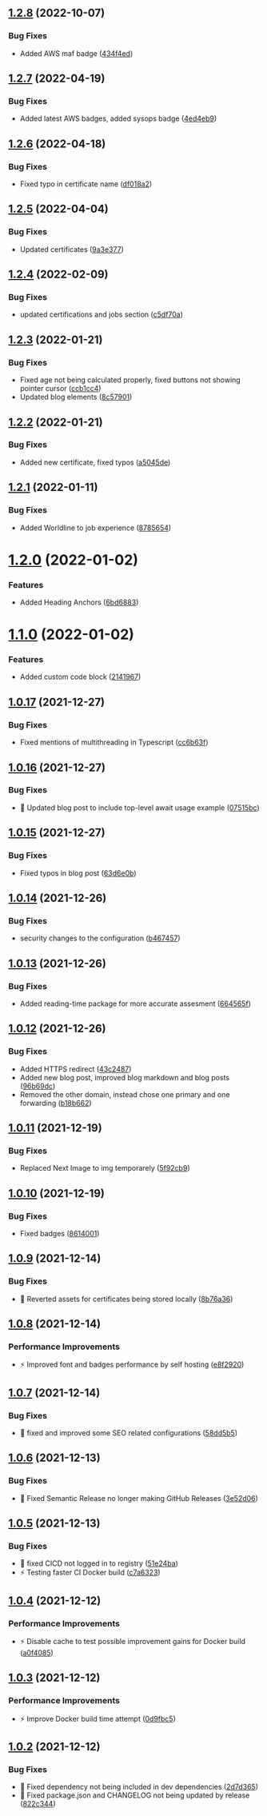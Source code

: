 ## [1.2.8](https://github.com/alinalihassan/portfolio/compare/v1.2.7...v1.2.8) (2022-10-07)


### Bug Fixes

* Added AWS maf badge ([434f4ed](https://github.com/alinalihassan/portfolio/commit/434f4ed6985b696fd7a8076362b176ce94bc3a51))

## [1.2.7](https://github.com/alinalihassan/portfolio/compare/v1.2.6...v1.2.7) (2022-04-19)


### Bug Fixes

* Added latest AWS badges, added sysops badge ([4ed4eb9](https://github.com/alinalihassan/portfolio/commit/4ed4eb926768b0569ae46523dfddeb33b597e942))

## [1.2.6](https://github.com/alinalihassan/portfolio/compare/v1.2.5...v1.2.6) (2022-04-18)


### Bug Fixes

* Fixed typo in certificate name ([df018a2](https://github.com/alinalihassan/portfolio/commit/df018a2fe1a5b12aed203080c989c5f9a0d62a16))

## [1.2.5](https://github.com/alinalihassan/portfolio/compare/v1.2.4...v1.2.5) (2022-04-04)


### Bug Fixes

* Updated certificates ([9a3e377](https://github.com/alinalihassan/portfolio/commit/9a3e377abdcbdf4cc8290e657f42240882d49dc2))

## [1.2.4](https://github.com/alinalihassan/portfolio/compare/v1.2.3...v1.2.4) (2022-02-09)


### Bug Fixes

* updated certifications and jobs section ([c5df70a](https://github.com/alinalihassan/portfolio/commit/c5df70a53ee28c5dc7c0781a587e3056de8c9974))

## [1.2.3](https://github.com/alinalihassan/portfolio/compare/v1.2.2...v1.2.3) (2022-01-21)


### Bug Fixes

* Fixed age not being calculated properly, fixed buttons not showing pointer cursor ([ccb1cc4](https://github.com/alinalihassan/portfolio/commit/ccb1cc44b79d9a5708ce6761b0f319a050c29f1b))
* Updated blog elements ([8c57901](https://github.com/alinalihassan/portfolio/commit/8c57901ed0662d9edf569de5f8d5380e19238254))

## [1.2.2](https://github.com/alinalihassan/portfolio/compare/v1.2.1...v1.2.2) (2022-01-21)


### Bug Fixes

* Added new certificate, fixed typos ([a5045de](https://github.com/alinalihassan/portfolio/commit/a5045de394eb83ef7fbd37659a19194e0db5b0f1))

## [1.2.1](https://github.com/alinalihassan/portfolio/compare/v1.2.0...v1.2.1) (2022-01-11)


### Bug Fixes

* Added Worldline to job experience ([8785654](https://github.com/alinalihassan/portfolio/commit/87856541c7653aa9e4645331ce564cee88c79d3c))

# [1.2.0](https://github.com/alinalihassan/portfolio/compare/v1.1.0...v1.2.0) (2022-01-02)


### Features

* Added Heading Anchors ([6bd6883](https://github.com/alinalihassan/portfolio/commit/6bd6883b0d905c0854107a2973bd64d58e12535d))

# [1.1.0](https://github.com/alinalihassan/portfolio/compare/v1.0.17...v1.1.0) (2022-01-02)


### Features

* Added custom code block ([2141967](https://github.com/alinalihassan/portfolio/commit/2141967c01e14f49f931c60b55918acc2a11fd78))

## [1.0.17](https://github.com/alinalihassan/portfolio/compare/v1.0.16...v1.0.17) (2021-12-27)


### Bug Fixes

* Fixed mentions of multithreading in Typescript ([cc6b63f](https://github.com/alinalihassan/portfolio/commit/cc6b63f4000dbd715fa117f38bf356bd0ea7c94f))

## [1.0.16](https://github.com/alinalihassan/portfolio/compare/v1.0.15...v1.0.16) (2021-12-27)


### Bug Fixes

* :memo: Updated blog post to include top-level await usage example ([07515bc](https://github.com/alinalihassan/portfolio/commit/07515bcedaceb30a20e8eef376e3e30f0bd63eb9))

## [1.0.15](https://github.com/alinalihassan/portfolio/compare/v1.0.14...v1.0.15) (2021-12-27)


### Bug Fixes

* Fixed typos in blog post ([63d6e0b](https://github.com/alinalihassan/portfolio/commit/63d6e0b07f78b7b4b957bfe8d44b9033d3db922d))

## [1.0.14](https://github.com/alinalihassan/portfolio/compare/v1.0.13...v1.0.14) (2021-12-26)


### Bug Fixes

* security changes to the configuration ([b467457](https://github.com/alinalihassan/portfolio/commit/b46745798eb5cc45c912ca4e2f59e3a5723cb3b9))

## [1.0.13](https://github.com/alinalihassan/portfolio/compare/v1.0.12...v1.0.13) (2021-12-26)


### Bug Fixes

* Added reading-time package for more accurate assesment ([664565f](https://github.com/alinalihassan/portfolio/commit/664565f065da901faede1fd5236e236d4d1a1656))

## [1.0.12](https://github.com/alinalihassan/portfolio/compare/v1.0.11...v1.0.12) (2021-12-26)


### Bug Fixes

* Added HTTPS redirect ([43c2487](https://github.com/alinalihassan/portfolio/commit/43c2487a7ed5256f970ccbafd91a08ff9314a61e))
* Added new blog post, improved blog markdown and blog posts ([96b69dc](https://github.com/alinalihassan/portfolio/commit/96b69dcc5521c5ac766956fcde76256d2f425e55))
* Removed the other domain, instead chose one primary and one forwarding ([b18b662](https://github.com/alinalihassan/portfolio/commit/b18b662d301c5341313f6364902975944afe8a27))

## [1.0.11](https://github.com/alinalihassan/portfolio/compare/v1.0.10...v1.0.11) (2021-12-19)


### Bug Fixes

* Replaced Next Image to img temporarely ([5f92cb9](https://github.com/alinalihassan/portfolio/commit/5f92cb9f50d66892659b44a95f2bacac8aa906b7))

## [1.0.10](https://github.com/alinalihassan/portfolio/compare/v1.0.9...v1.0.10) (2021-12-19)


### Bug Fixes

* Fixed badges ([8614001](https://github.com/alinalihassan/portfolio/commit/86140013569c5a07a48fa41cc3db248a2c3e96d5))

## [1.0.9](https://github.com/alinalihassan/portfolio/compare/v1.0.8...v1.0.9) (2021-12-14)


### Bug Fixes

* :bug: Reverted assets for certificates being stored locally ([8b76a36](https://github.com/alinalihassan/portfolio/commit/8b76a36548ec836425d9cced75fcdde4bfc387f1))

## [1.0.8](https://github.com/alinalihassan/portfolio/compare/v1.0.7...v1.0.8) (2021-12-14)


### Performance Improvements

* :zap: Improved font and badges performance by self hosting ([e8f2920](https://github.com/alinalihassan/portfolio/commit/e8f2920dbf23e53f2bd5516e746da135b5e0d9dc))

## [1.0.7](https://github.com/alinalihassan/portfolio/compare/v1.0.6...v1.0.7) (2021-12-14)


### Bug Fixes

* :wrench: fixed and improved some SEO related configurations ([58dd5b5](https://github.com/alinalihassan/portfolio/commit/58dd5b5171d4d52efdb039d686c466077fd852e2))

## [1.0.6](https://github.com/alinalihassan/portfolio/compare/v1.0.5...v1.0.6) (2021-12-13)


### Bug Fixes

* :bug: Fixed Semantic Release no longer making GitHub Releases ([3e52d06](https://github.com/alinalihassan/portfolio/commit/3e52d0669678e7063bcad543fb5958bd63469492))

## [1.0.5](https://github.com/alinalihassan/portfolio/compare/v1.0.4...v1.0.5) (2021-12-13)


### Bug Fixes

* :bug: fixed CICD not logged in to registry ([51e24ba](https://github.com/alinalihassan/portfolio/commit/51e24ba0ca37b95e188ad09e5bf6b8a0445473e5))
* :zap: Testing faster CI Docker build ([c7a6323](https://github.com/alinalihassan/portfolio/commit/c7a6323ef08142f293ee6a76fd2053a791d9313d))

## [1.0.4](https://github.com/alinalihassan/portfolio/compare/v1.0.3...v1.0.4) (2021-12-12)


### Performance Improvements

* :zap: Disable cache to test possible improvement gains for Docker build ([a0f4085](https://github.com/alinalihassan/portfolio/commit/a0f40851a6901721567a2303cafbab393f79a2f8))

## [1.0.3](https://github.com/alinalihassan/portfolio/compare/v1.0.2...v1.0.3) (2021-12-12)


### Performance Improvements

* :zap: Improve Docker build time attempt ([0d9fbc5](https://github.com/alinalihassan/portfolio/commit/0d9fbc5898d99d7f087bf8f47d940d03ae4a7cc4))

## [1.0.2](https://github.com/alinalihassan/portfolio/compare/v1.0.1...v1.0.2) (2021-12-12)


### Bug Fixes

* :bug: Fixed dependency not being included in dev dependencies ([2d7d365](https://github.com/alinalihassan/portfolio/commit/2d7d36585bbd35636b6bb80b332f74d7dc2ac526))
* :bug: Fixed package.json and CHANGELOG not being updated by release ([822c344](https://github.com/alinalihassan/portfolio/commit/822c3443130a9e4fd31fef8431645784fee24717))
